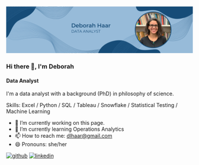 <!--
**dlhaar/dlhaar** is a ✨ _special_ ✨ repository because its `README.md` (this file) appears on your GitHub profile.

Here are some ideas to get you started:

- 🔭 I’m currently working on ...
- 🌱 I’m currently learning ...
- 👯 I’m looking to collaborate on ...
- 🤔 I’m looking for help with ...
- 💬 Ask me about ...
- 📫 How to reach me: ...
- 😄 Pronouns: ...
- ⚡ Fun fact: ...
-->
![Data Analyst](https://github.com/dlhaar/dlhaar/blob/main/blue_banner.png)

### Hi there 👋, I'm Deborah
#### Data Analyst
I'm a data analyst with a background (PhD) in philosophy of science.

Skills: Excel / Python / SQL / Tableau / Snowflake / Statistical Testing / Machine Learning

- 🔭 I’m currently working on this page. 
- 🌱 I’m currently learning Operations Analytics 
- 📫 How to reach me: dlhaar@gmail.com 
- 😄 Pronouns: she/her 


[<img src='https://cdn.jsdelivr.net/npm/simple-icons@3.0.1/icons/github.svg' alt='github' height='40'>](https://github.com/dlhaar)  [<img src='https://cdn.jsdelivr.net/npm/simple-icons@3.0.1/icons/linkedin.svg' alt='linkedin' height='40'>](https://www.linkedin.com/in/https://www.linkedin.com/in/deborahlhaar//)  

